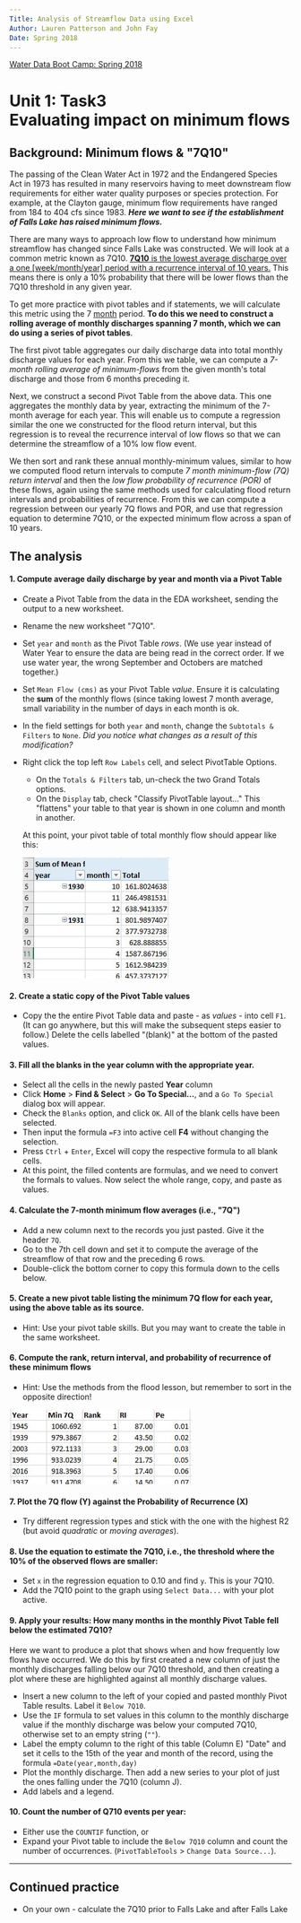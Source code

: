 ```yaml
---
Title: Analysis of Streamflow Data using Excel
Author: Lauren Patterson and John Fay
Date: Spring 2018
---
```


[Water Data Boot Camp: Spring 2018](./index.html)

# Unit 1: Task3<br>Evaluating impact on minimum flows

## Background: Minimum flows & "7Q10"

The passing of the Clean Water Act in 1972 and the Endangered Species Act in 1973 has resulted in many reservoirs having to meet downstream flow requirements for either water quality purposes or species protection. For example, at the Clayton gauge, minimum flow requirements have ranged from 184 to 404 cfs since 1983. ***Here we want to see if  the establishment of Falls Lake has raised minimum flows.***

There are many ways to approach low flow to understand how minimum streamflow has changed since Falls Lake was constructed. We will look at a common metric known as 7Q10. <u>**7Q10** is the lowest average discharge over a one [week/month/year] period with a recurrence interval of 10 years.</u> This means there is only a 10% probability that there will be lower flows than the 7Q10 threshold in any given year. 

To get more practice with pivot tables and if statements, we will calculate this metric using the 7 <u>month</u> period. **To do this we need to construct a rolling average of monthly discharges spanning 7 month, which we can do using a series of pivot tables**. 

The first pivot table aggregates our daily discharge data into total monthly discharge values for each year. From this we table, we can compute a *7-month rolling average of minimum-flows* from the given month's total discharge and those from 6 months preceding it. 

Next, we construct a second Pivot Table from the above data. This one aggregates the monthly data by year, extracting the minimum of the 7-month average for each year. This will enable us to compute a regression similar the one we constructed for the flood return interval, but this regression is to reveal the recurrence interval of low flows so that we can determine the streamflow of a 10% low flow event. 

We then sort and rank these annual monthly-minimum values, similar to how we computed flood return intervals to compute *7 month minimum-flow (7Q) return interval* and then the *low flow probability of recurrence (POR)* of these flows, again using the same methods used for calculating flood return intervals and probabilities of recurrence. From this we can compute a regression between our yearly 7Q flows and POR, and use that regression equation to determine 7Q10, or the expected minimum flow across a span of 10 years. 

## The analysis

#### 1. Compute average daily discharge by year and month via a Pivot Table

* Create a Pivot Table from the data in the EDA worksheet, sending the output to a new worksheet.

* Rename the new worksheet "7Q10".

* Set `year` and `month` as the Pivot Table *rows*. (We use year instead of Water Year to ensure the data are being read in the correct order. If we use water year, the wrong September and Octobers are matched together.)

* Set `Mean Flow (cms)` as your Pivot Table *value*. Ensure it is calculating the **sum** of the monthly flows (since taking lowest 7 month average, small variability in the number of days in each month is ok.

* In the field settings for both `year` and `month`, change the `Subtotals & Filters` to `None`.  *Did you notice what changes as a result of this modification?*

* Right click the top left `Row Labels` cell, and select PivotTable Options. 
  * On the `Totals & Filters` tab, un-check the two Grand Totals options. 
  * On the `Display` tab, check "Classify PivotTable layout..." This "flattens" your table to that year is shown in one column and month in another.
  
  
  
  At this point, your pivot table of total monthly flow should appear like this: 
  
  ![Pivot1Result](.\media\Fig13X_Pivot1Result.jpg)



#### 2. Create a static copy of the Pivot Table values

* Copy the the entire Pivot Table data and paste - as *values* - into cell `F1`. (It can go anywhere, but this will make the subsequent steps easier to follow.) Delete the cells labelled "(blank)" at the bottom of the pasted values. 

#### 3.  Fill all the blanks in the year column with the appropriate year. 

* Select all the cells in the newly pasted **Year** column
* Click **Home** > **Find & Select** > **Go To Special…**, and a `Go To Special` dialog box will appear.
* Check the  `Blanks` option, and click `OK`. All of the blank cells have been selected. 
* Then input the formula `=F3` into active cell **F4** without changing the selection. 
* Press `Ctrl` + `Enter`, Excel will copy the respective formula to all blank cells.
* At this point, the filled contents are formulas, and we need to convert the formals to values. Now select the whole range, copy, and paste as values.

#### 4. Calculate the 7-month minimum flow averages (i.e., "7Q")

* Add a new column next to the records you just pasted. Give it the header `7Q`.
* Go to the 7th cell down and set it to compute the average of the streamflow of that row and the preceding 6 rows.
* Double-click the bottom corner to copy this formula down to the cells below. 

#### 5. Create a new pivot table listing the minimum 7Q flow for each year, using the above table as its source. 

* Hint: Use your pivot table skills. But you may want to create the table in the same worksheet.

#### 6. Compute the rank, return interval, and probability of recurrence of these minimum flows

* Hint: Use the methods from the flood lesson, but remember to sort in the opposite direction!

![Fig13X_Pivot2Result.jpg](./media/Fig13X_Pivot2Result.jpg)

#### 7. Plot the 7Q flow (Y) against the Probability of Recurrence (X)

* Try different regression types and stick with the one with the highest R2 (but avoid *quadratic* or *moving averages*).

#### 8. Use the equation to estimate the 7Q10, i.e., the threshold where the 10% of the observed flows are smaller:

* Set `x` in the regression equation to 0.10 and find `y`. This is your 7Q10. 
* Add the 7Q10 point to the graph using `Select Data...` with your plot active. 

#### 9. Apply your results: How many months in the monthly Pivot Table fell below the estimated 7Q10?

Here we want to produce a plot that shows when and how frequently low flows have occurred. We do this by first created a new column of just the monthly discharges falling below our 7Q10 threshold, and then creating a plot where these are highlighted against all monthly discharge values. 

* Insert a new column to the left of your copied and pasted monthly Pivot Table results. Label it `Below 7Q10`. 
* Use the `IF` formula to set values in this column to the monthly discharge value if the monthly discharge was below your computed 7Q10, otherwise set to an empty string (`""`). 
* Label the empty column to the right of this table (Column E) "Date" and set it cells to the 15th of the year and month of the record, using the formula `=Date(year,month,day)`
* Plot the monthly discharge. Then add a new series to your plot of just the ones falling under the 7Q10 (column J).
* Add labels and a legend.

#### 10. Count the number of Q710 events per year:

* Either use the `COUNTIF` function, or
* Expand your Pivot table to include the `Below 7Q10` column and count the number of occurrences. (`PivotTableTools` > `Change Data Source...`).

---

## Continued practice

* On your own - calculate the 7Q10 prior to Falls Lake and after Falls Lake
